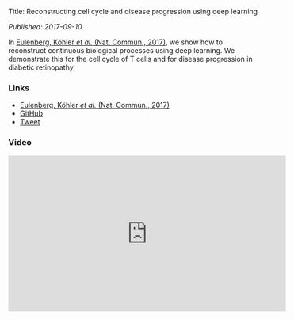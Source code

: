 Title: Reconstructing cell cycle and disease progression using deep learning

*Published: 2017-09-10.*

In [Eulenberg, Köhler *et al.* (Nat. Commun., 2017)](/publications/#P20), we
show how to reconstruct continuous biological processes using deep
learning. We demonstrate this for the cell cycle of T cells and for
disease progression in diabetic retinopathy.

### Links

* [Eulenberg, Köhler *et al.* (Nat. Commun., 2017)](/publications#P20)
* [GitHub](https://github.com/theislab/deepflow)
* [Tweet](https://twitter.com/falexwolf/status/906871804060463104)

### Video

<iframe width="560" height="315" src="https://www.youtube.com/embed/eyWcHIiCazE" frameborder="0" allowfullscreen></iframe>